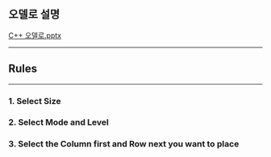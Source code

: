 ## 오델로 설명

[C++ 오델로.pptx](https://github.com/user-attachments/files/17044275/C%2B%2B.pptx)

---

## Rules
---
### 1. Select Size

### 2. Select Mode and Level

### 3. Select the Column first and Row next you want to place

